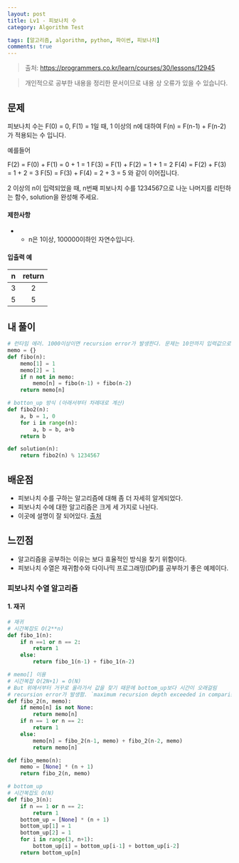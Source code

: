 ```yaml
---
layout: post
title: Lv1 - 피보나치 수
category: Algorithm Test

tags: [알고리즘, algorithm, python, 파이썬, 피보나치]
comments: true
---
```

> 출처: https://programmers.co.kr/learn/courses/30/lessons/12945

> 개인적으로 공부한 내용을 정리한 문서이므로 내용 상 오류가 있을 수 있습니다.

## 문제
피보나치 수는 F(0) = 0, F(1) = 1일 때, 1 이상의 n에 대하여 F(n) = F(n-1) + F(n-2) 가 적용되는 수 입니다.

예를들어

F(2) = F(0) + F(1) = 0 + 1 = 1
F(3) = F(1) + F(2) = 1 + 1 = 2
F(4) = F(2) + F(3) = 1 + 2 = 3
F(5) = F(3) + F(4) = 2 + 3 = 5
와 같이 이어집니다.

2 이상의 n이 입력되었을 때, n번째 피보나치 수를 1234567으로 나눈 나머지를 리턴하는 함수, solution을 완성해 주세요.


#### 제한사항
- * n은 1이상, 100000이하인 자연수입니다.


#### 입출력 예

n | return
:---------:  | :-----------:
3 | 2
5 | 5

## 내 풀이
```python
# 런타임 에러. 1000이상이면 recursion error가 발생한다. 문제는 10만까지 입력값으로 들어온다.
memo = {}
def fibo(n):
    memo[1] = 1
    memo[2] = 1
    if n not in memo:
        memo[n] = fibo(n-1) + fibo(n-2)
    return memo[n]

# botton_up 방식 (아래서부터 차례대로 계산)
def fibo2(n):
    a, b = 1, 0
    for i in range(n):
        a, b = b, a+b
    return b

def solution(n):
    return fibo2(n) % 1234567
```


## 배운점
- 피보나치 수를 구하는 알고리즘에 대해 좀 더 자세히 알게되었다.
- 피보나치 수에 대한 알고리즘은 크게 세 가지로 나뉜다.
- 이곳에 설명이 잘 되어있다. [출처](https://www.youtube.com/watch?v=vYquumk4nWw&list=PLBZBJbE_rGRU5PrgZ9NBHJwcaZsNpf8yD) 


## 느낀점
- 알고리즘을 공부하는 이유는 보다 효율적인 방식을 찾기 위함이다.
- 피보나치 수열은 재귀함수와 다이나믹 프로그래밍(DP)를 공부하기 좋은 예제이다.


### 피보나치 수열 알고리즘

#### 1. 재귀
```python
# 재귀
# 시간복잡도 O(2**n)
def fibo_1(n):
    if n ==1 or n == 2:
        return 1
    else:
        return fibo_1(n-1) + fibo_1(n-2)
```

```python
# memo[] 이용
# 시간복잡 O(2N+1) = O(N)
# But 위에서부터 거꾸로 올라가서 값을 찾기 때문에 bottom_up보다 시간이 오래걸림
# recursion error가 발생함. `maximum recursion depth exceeded in comparison`
def fibo_2(n, memo):
    if memo[n] is not None:
        return memo[n]
    if n == 1 or n == 2:
        return 1
    else:
        memo[n] = fibo_2(n-1, memo) + fibo_2(n-2, memo)
        return memo[n]

def fibo_memo(n):
    memo = [None] * (n + 1)
    return fibo_2(n, memo)
```

```python
# bottom_up
# 시간복잡도 O(N)
def fibo_3(n):
    if n == 1 or n == 2:
        return 1
    bottom_up = [None] * (n + 1)
    bottom_up[1] = 1
    bottom_up[2] = 1
    for i in range(3, n+1):
        bottom_up[i] = bottom_up[i-1] + bottom_up[i-2]
    return bottom_up[n]
```